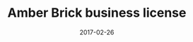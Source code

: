 ---
title: "Amber Brick business license"
date: 2017-02-26
picture: /assets/camera-roll/2017/02/2017-02-26-amber-brick-business-license-2017/20170226_002652646_iOS.jpg
thumbnail: /assets/camera-roll/2017/02/2017-02-26-amber-brick-business-license-2017/20170226_002652646_iOS-thumbnail.jpg
type: picture
tags:
  - photograph
  - Amber Brick
  - Bellingham
---